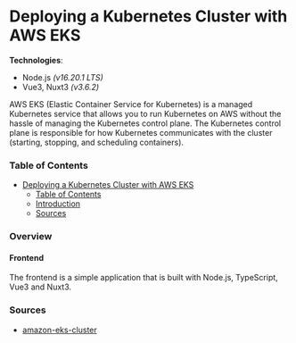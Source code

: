 # Deploying a Kubernetes Cluster with AWS EKS

**Technologies**: 
* Node.js _(v16.20.1 LTS)_
* Vue3, Nuxt3 _(v3.6.2)_

AWS EKS (Elastic Container Service for Kubernetes) is a managed Kubernetes service that 
allows you to run Kubernetes on AWS without the hassle of managing the Kubernetes control
plane. The Kubernetes control plane is responsible for how Kubernetes communicates with 
the cluster (starting, stopping, and scheduling containers).


### Table of Contents
- [Deploying a Kubernetes Cluster with AWS EKS](#deploying-a-kubernetes-cluster-with-aws-eks)
    - [Table of Contents](#table-of-contents)
    - [Introduction](#overview)
    - [Sources](#sources)

### Overview

#### Frontend

The frontend is a simple application that is built with Node.js, TypeScript, Vue3 and Nuxt3.


### Sources

* [amazon-eks-cluster](https://logz.io/blog/amazon-eks-cluster)
